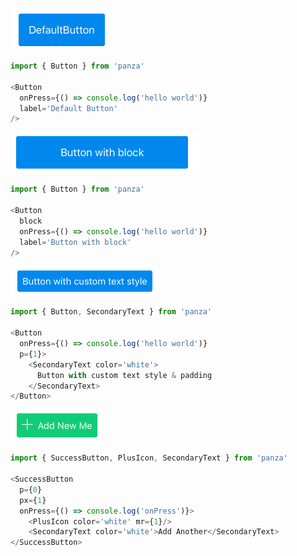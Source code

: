 ![Basic button](images/ButtonBasic.png)
```javascript
import { Button } from 'panza'

<Button
  onPress={() => console.log('hello world')}
  label='Default Button'
/>
```

![Block button](images/ButtonBlock.png)
```javascript
import { Button } from 'panza'

<Button
  block
  onPress={() => console.log('hello world')}
  label='Button with block'
/>
```

![Custom button](images/ButtonCustom.png)
```javascript
import { Button, SecondaryText } from 'panza'

<Button
  onPress={() => console.log('hello world')}
  p={1}>
    <SecondaryText color='white'>
      Button with custom text style & padding
    </SecondaryText>
</Button>
```

![Button with icon](images/ButtonWithIcon.png)
```javascript
import { SuccessButton, PlusIcon, SecondaryText } from 'panza'

<SuccessButton
  p={0}
  px={1}
  onPress={() => console.log('onPress')}>
    <PlusIcon color='white' mr={1}/>
    <SecondaryText color='white'>Add Another</SecondaryText>
</SuccessButton>
```
